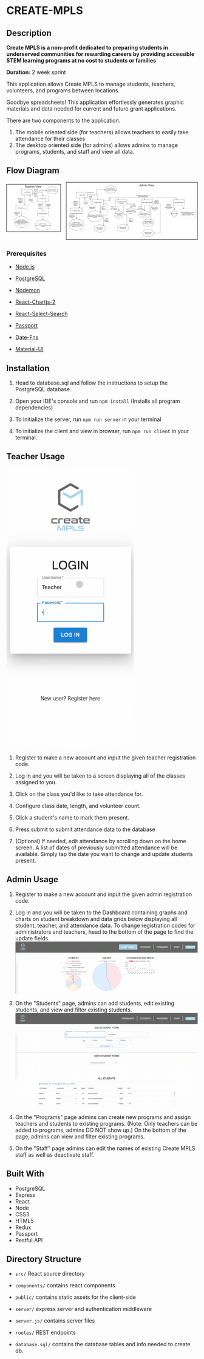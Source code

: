 
# CREATE-MPLS

  

## Description

**Create MPLS is a non-profit dedicated to preparing students in underserved communities for rewarding careers by providing accessible STEM learning programs at no cost to students or families**

**Duration:** 2 week sprint

This application allows Create MPLS to manage students, teachers, volunteers, and programs between locations. 

Goodbye spreadsheets! This application effortlessly generates graphic materials and data needed for current and future grant applications. 

There are two components to the application. 

 1. The mobile oriented side (for teachers) allows teachers to easily take attendance for their classes
 2. The desktop oriented side (for admins) allows admins to manage programs, students, and staff and view all data. 


## Flow Diagram

  

![Project Flowchart Diagram](https://raw.githubusercontent.com/gold-alex/create-mpls-gifs/main/creatempls_diagram.png?token=AT63ESZIA3LZQKOEYNU2VBTBO4L32)

  

### Prerequisites
-  [Node.js](https://nodejs.org/en/)

-  [PostgreSQL](https://www.postgresql.org/)

-  [Nodemon](https://nodemon.io/)
-  [React-Chartjs-2](https://www.npmjs.com/package/react-chartjs-2/) 
 -  [React-Select-Search](https://www.npmjs.com/package/react-select-search) 
-  [Passport](http://www.passportjs.org/) 
-  [Date-Fns](https://www.npmjs.com/package/date-fns?activeTab=versions)
-  [Material-UI](https://mui.com/)

## Installation

  

1. Head to database.sql and follow the instructions to setup the PostgreSQL database.

2. Open your IDE's console and run `npm install` (Installs all program dependencies)

4. To initialize the server, run `npm run server` in your terminal

5. To initialize the client and view in browser, run `npm run client` in your terminal. 

## Teacher Usage
![](https://raw.githubusercontent.com/gold-alex/create-mpls-gifs/main/Teacher.gif)

1. Register to make a new account and input the given teacher registration code.

2. Log in and you will be taken to a screen displaying all of the classes assigned to you.

3. Click on the class you'd like to take attendance for.

4. Configure class date, length, and volunteer count.
5. Click a student's name to mark them present.

6. Press submit to submit attendance data to the database

7. (Optional) If needed, edit attendance by scrolling down on the home screen. A list of dates of previously submitted attendance will be available. Simply tap the date you want to change and update students present.

  
## Admin Usage

1. Register to make a new account and input the given admin registration code.

2. Log in and you will be taken to the Dashboard containing graphs and charts on student breakdown and data grids below displaying all student, teacher, and attendance data. To change registration codes for administrators and teachers, head to the bottom of the page to find the update fields.
![](https://raw.githubusercontent.com/gold-alex/create-mpls-gifs/main/Dashboard-Charts.gif)

3. On the "Students" page, admins can add students, edit existing students, and view and filter existing students. 
![](https://raw.githubusercontent.com/gold-alex/create-mpls-gifs/main/Student-Page.gif)

5. On the "Programs" page admins can create new programs and assign teachers and students to existing programs. (Note: Only  teachers can be added to programs, admins DO NOT show up.) On the bottom of the page, admins can view and filter existing programs. 

6. On the "Staff" page admins can edit the names of existing Create MPLS staff as well as deactivate staff.


## Built With

 - PostgreSQL
 - Express
 - React 
 - Node
 - CSS3
 - HTML5
 - Redux
 - Passport
 - Restful API

  

## Directory Structure

  

-  `src/` React source directory

-  `components/` contains react components 

-  `public/` contains static assets for the client-side

-  `server/` express server and authentication middleware

-  `server.js/` contains server files

-  `routes/` REST endpoints 

-  `database.sql/` contains the database tables and info needed to create db.

  